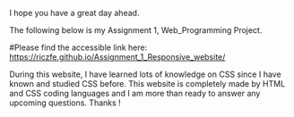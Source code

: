 I hope you have a great day ahead.

The following below is my Assignment 1, Web_Programming Project.

#Please find the accessible link here: https://riczfe.github.io/Assignment_1_Responsive_website/ 

During this website, I have learned lots of knowledge on CSS since I have known and studied CSS before. This website is completely made by HTML and CSS coding languages and I am more than ready to answer any upcoming questions. Thanks !
